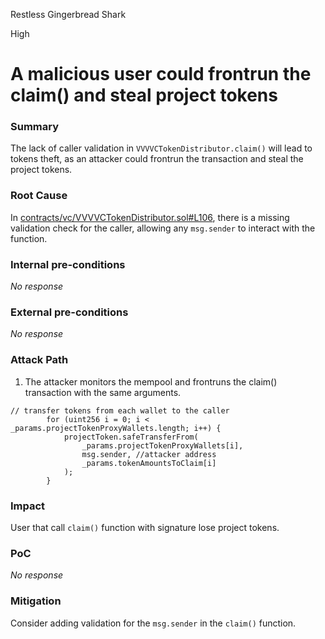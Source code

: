 Restless Gingerbread Shark

High

# A malicious user could frontrun the claim() and steal project tokens

### Summary

The lack of caller validation in `VVVVCTokenDistributor.claim()` will lead to tokens theft, as an attacker could frontrun the transaction and steal the project tokens.

### Root Cause

In [contracts/vc/VVVVCTokenDistributor.sol#L106](https://github.com/sherlock-audit/2024-11-vvv-exchange-update/blob/main/vvv-platform-smart-contracts/contracts/vc/VVVVCTokenDistributor.sol#L106), there is a missing validation check for the caller, allowing any `msg.sender` to interact with the function.

### Internal pre-conditions

_No response_

### External pre-conditions

_No response_

### Attack Path

1. The attacker monitors the mempool and frontruns the claim() transaction with the same arguments.
```solidity
// transfer tokens from each wallet to the caller
        for (uint256 i = 0; i < _params.projectTokenProxyWallets.length; i++) {
            projectToken.safeTransferFrom(
                _params.projectTokenProxyWallets[i],
                msg.sender, //attacker address
                _params.tokenAmountsToClaim[i]
            );
        }
```

### Impact

User that call `claim()` function with signature lose project tokens.

### PoC

_No response_

### Mitigation

Consider adding validation for the `msg.sender` in the `claim()` function.